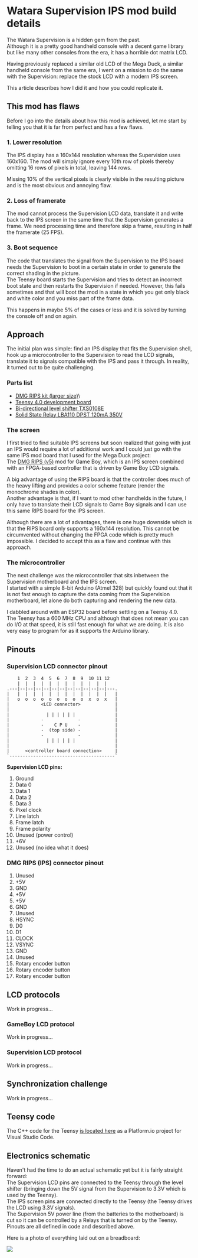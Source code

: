 # Watara Supervision IPS mod build details

The Watara Supervision is a hidden gem from the past.  
Although it is a pretty good handheld console with a decent game library but like many other consoles from the era, it has a horrible dot matrix LCD.

Having previously replaced a similar old LCD of the Mega Duck, a similar handheld console from the same era, I went on a mission to do the same with the Supervision: replace the stock LCD with a modern IPS screen.

This article describes how I did it and how you could replicate it.

<!--
 - Approach
  - Parts list
- Flaws
- Overview of LCD protocol
- Timing / synchronisation challenge
- Teensy code
- Schematic for electronics 
-->

## This mod has flaws

Before I go into the details about how this mod is achieved, let me start by telling you that it is far from perfect and has a few flaws. 

### 1. Lower resolution
The IPS display has a 160x144 resolution whereas the Supervision uses 160x160. The mod will simply ignore every 10th row of pixels thereby omitting 16 rows of pixels in total, leaving 144 rows.  

Missing 10% of the vertical pixels is clearly visible in the resulting picture and is the most obvious and annoying flaw.

### 2. Loss of framerate
The mod cannot process the Supervision LCD data, translate it and write back to the IPS screen in the same time that the Supervision generates a frame. We need processing time and therefore skip a frame, resulting in half the framerate (25 FPS).

### 3. Boot sequence
The code that translates the signal from the Supervision to the IPS board needs the Supervision to boot in a certain state in order to generate the correct shading in the picture.  
The Teensy board starts the Supervision and tries to detect an incorrect boot state and then restarts the Supervision if needed. However, this fails sometimes and that will boot the mod in a state in which you get only black and white color and you miss part of the frame data.

This happens in maybe 5% of the cases or less and it is solved by turning the console off and on again.

## Approach

The initial plan was simple: find an IPS display that fits the Supervision shell, hook up a microcontroller to the Supervision to read the LCD signals, translate it to signals compatible with the IPS and pass it through.
In reality, it turned out to be quite challenging.

### Parts list

- [DMG RIPS kit (larger size)](https://www.aliexpress.com/item/1005001509799866.html)\
- [Teensy 4.0 development board](https://www.pjrc.com/store/teensy40.html)
- [Bi-directional level shifter TXS0108E](https://www.tinytronics.nl/shop/en/communication-and-signals/level-converters/txs0108e-spi-i2c-uart-bi-directionele-logic-level-converter-8-channel)
- [Solid State Relay LBA110 DPST 120mA 350V](https://eu.mouser.com/ProductDetail/IXYS-Integrated-Circuits/LBA110?qs=nnG3q7dUVNxIzz7QSkkObA%3D%3D)

### The screen 

I first tried to find suitable IPS screens but soon realized that going with just an IPS would require a lot of additional work and I could just go with the same IPS mod board that I used for the Mega Duck project:  
The [DMG RIPS (v5)](https://www.aliexpress.com/item/1005001509799866.html) mod for Game Boy, which is an IPS screen combined with an FPGA-based controller that is driven by Game Boy LCD signals.  

A big advantage of using the RIPS board is that the controller does much of the heavy lifting and provides a color scheme feature (render the monochrome shades in color).  
Another advantage is that, if I want to mod other handhelds in the future, I only have to translate their LCD signals to Game Boy signals and I can use this same RIPS board for the IPS screen.

Although there are a lot of advantages, there is one huge downside which is that the RIPS board only supports a 160x144 resolution. This cannot be circumvented without changing the FPGA code which is pretty much impossible.
I decided to accept this as a flaw and continue with this approach.

### The microcontroller

The next challenge was the microcontroller that sits inbetween the Supervision motherboard and the IPS screen.  
I started with a simple 8-bit Arduino (Atmel 328) but quickly found out that it is not fast enough to capture the data coming from the Supervision motherboard, let alone do both capturing and rendering the new data.

I dabbled around with an ESP32 board before settling on a Teensy 4.0.  
The Teensy has a 600 MHz CPU and although that does not mean you can do I/O at that speed, it is still fast enough for what we are doing.
It is also very easy to program for as it supports the Arduino library.

## Pinouts

### Supervision LCD connector pinout

```
    1  2  3  4  5  6  7  8  9  10 11 12
    |  |  |  |  |  |  |  |  |  |  |  |
.---|--|--|--|--|--|--|--|--|--|--|--|---.
|   |  |  |  |  |  |  |  |  |  |  |  |   |
|   o  o  o  o  o  o  o  o  o  x  o  x   |
|            <LCD connector>             |
|                                        |
|              | | | | | |               |
|            -             -             |
|            -    C P U    -             |
|            -  (top side) -             |
|            -             -             |
|              | | | | | |               |
|                                        |
|      <controller board connection>     |
`----------------------------------------`
```

**Supervision LCD pins:**

1. Ground
2. Data 0
3. Data 1
4. Data 2
5. Data 3
6. Pixel clock
7. Line latch
8. Frame latch
9. Frame polarity
10. Unused (power control)
11. +6V
12. Unused (no idea what it does)

### DMG RIPS (IPS) connector pinout

1. Unused
2. +5V
3. GND
4. +5V
5. +5V
6. GND
7. Unused
8. HSYNC
9. D0
10. D1
11. CLOCK
12. VSYNC
13. GND
14. Unused
15. Rotary encoder button
16. Rotary encoder button
17. Rotary encoder button

## LCD protocols

Work in progress...

### GameBoy LCD protocol

Work in progress...

### Supervision LCD protocol

Work in progress...

## Synchronization challenge

Work in progress...

## Teensy code

The C++ code for the Teensy [is located here](../firmware/src/main.cpp) as a Platform.io project for Visual Studio Code.  

## Electronics schematic

Haven't had the time to do an actual schematic yet but it is fairly straight forward:  
The Supervision LCD pins are connected to the Teensy through the level shifter (bringing down the 5V signal from the Supervision to 3.3V which is used by the Teensy).  
The IPS screen pins are connected directly to the Teensy (the Teensy drives the LCD using 3.3V signals).  
The Supervision 5V power line (from the batteries to the motherboard) is cut so it can be controlled by a Relays that is turned on by the Teensy.
Pinouts are all defined in code and described above.

Here is a photo of everything laid out on a breadboard:

<img src="https://github.com/DutchMaker/Supervision-LCD/blob/main/docs/images/breadboard.jpg" />
